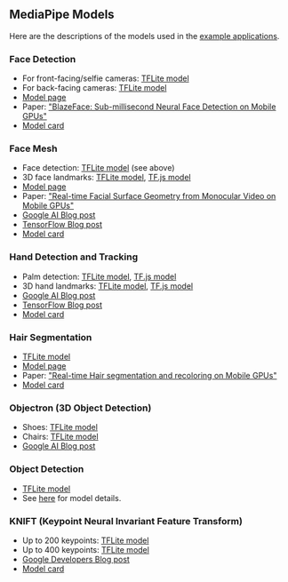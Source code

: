 ## MediaPipe Models

Here are the descriptions of the models used in the [example applications](../docs/examples.md).

### Face Detection
  * For front-facing/selfie cameras: [TFLite model](https://github.com/google/mediapipe/tree/master/mediapipe/models/face_detection_front.tflite)
  * For back-facing cameras: [TFLite model](https://github.com/google/mediapipe/tree/master/mediapipe/models/face_detection_back.tflite)
  * [Model page](https://sites.google.com/corp/view/perception-cv4arvr/blazeface)
  * Paper: ["BlazeFace: Sub-millisecond Neural Face Detection on Mobile GPUs"](https://arxiv.org/abs/1907.05047)
  * [Model card](https://sites.google.com/corp/view/perception-cv4arvr/blazeface#h.p_21ojPZDx3cqq)

### Face Mesh
  * Face detection: [TFLite model](https://github.com/google/mediapipe/tree/master/mediapipe/models/face_detection_front.tflite) (see above)
  * 3D face landmarks: [TFLite model](https://github.com/google/mediapipe/tree/master/mediapipe/models/face_landmark.tflite), [TF.js model](https://tfhub.dev/mediapipe/facemesh/1)
  * [Model page](https://sites.google.com/corp/view/perception-cv4arvr/facemesh)
  * Paper: ["Real-time Facial Surface Geometry from Monocular Video on Mobile GPUs"](https://arxiv.org/abs/1907.06724)
  * [Google AI Blog post](https://ai.googleblog.com/2019/03/real-time-ar-self-expression-with.html)
  * [TensorFlow Blog post](https://blog.tensorflow.org/2020/03/face-and-hand-tracking-in-browser-with-mediapipe-and-tensorflowjs.html)
  * [Model card](https://drive.google.com/file/d/1VFC_wIpw4O7xBOiTgUldl79d9LA-LsnA/view)

### Hand Detection and Tracking
  * Palm detection: [TFLite model](https://github.com/google/mediapipe/tree/master/mediapipe/models/palm_detection.tflite), [TF.js model](https://tfhub.dev/mediapipe/handdetector/1)
  * 3D hand landmarks: [TFLite model](https://github.com/google/mediapipe/tree/master/mediapipe/models/hand_landmark.tflite), [TF.js model](https://tfhub.dev/mediapipe/handskeleton/1)
  * [Google AI Blog post](https://mediapipe.page.link/handgoogleaiblog)
  * [TensorFlow Blog post](https://blog.tensorflow.org/2020/03/face-and-hand-tracking-in-browser-with-mediapipe-and-tensorflowjs.html)
  * [Model card](https://mediapipe.page.link/handmc)

### Hair Segmentation
  * [TFLite model](https://github.com/google/mediapipe/tree/master/mediapipe/models/hair_segmentation.tflite)
  * [Model page](https://sites.google.com/corp/view/perception-cv4arvr/hair-segmentation)
  * Paper: ["Real-time Hair segmentation and recoloring on Mobile GPUs"](https://arxiv.org/abs/1907.06740)
  * [Model card](https://drive.google.com/file/d/1lPwJ8BD_-3UUor4LayQ0xpa_RIC_hoRh/view)

### Objectron (3D Object Detection)
  * Shoes: [TFLite model](https://github.com/google/mediapipe/tree/master/mediapipe/models/object_detection_3d_sneakers.tflite)
  * Chairs: [TFLite model](https://github.com/google/mediapipe/tree/master/mediapipe/models/object_detection_3d_chair.tflite)
  * [Google AI Blog post](https://ai.googleblog.com/2020/03/real-time-3d-object-detection-on-mobile.html)

### Object Detection
* [TFLite model](https://github.com/google/mediapipe/tree/master/mediapipe/models/ssdlite_object_detection.tflite)
* See [here](object_detection_saved_model/README.md) for model details.

### KNIFT (Keypoint Neural Invariant Feature Transform)
  * Up to 200 keypoints: [TFLite model](https://github.com/google/mediapipe/tree/master/mediapipe/models/knift_float.tflite)
  * Up to 400 keypoints: [TFLite model](https://github.com/google/mediapipe/tree/master/mediapipe/models/knift_float_400.tflite)
  * [Google Developers Blog post](https://mediapipe.page.link/knift)
  * [Model card](https://mediapipe.page.link/knift-mc)

